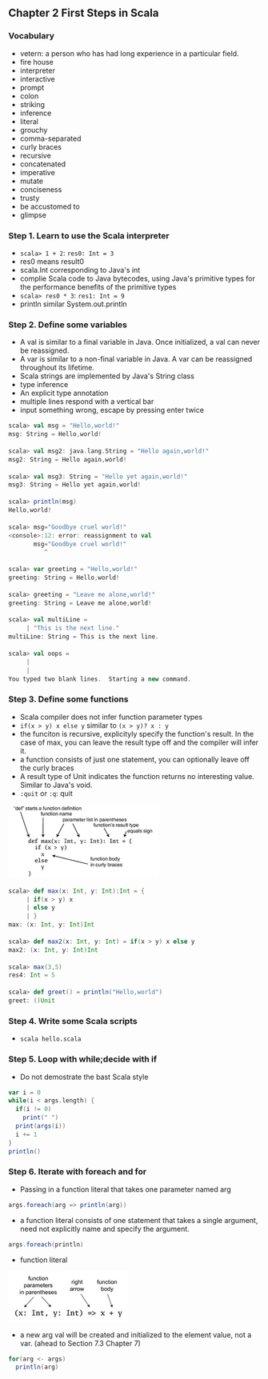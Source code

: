 ## Chapter 2 First Steps in Scala

### Vocabulary
  + vetern: a person who has had long experience in a particular field.
  + fire house
  + interpreter
  + interactive
  + prompt
  + colon
  + striking
  + inference
  + literal
  + grouchy
  + comma-separated
  + curly braces
  + recursive
  + concatenated
  + imperative
  + mutate
  + conciseness
  + trusty
  + be accustomed to
  + glimpse

### Step 1. Learn to use the Scala interpreter
  + `scala> 1 + 2`: `res0: Int = 3`
  + res0 means result0
  + scala.Int corresponding to Java's int
  + complie Scala code to Java bytecodes, using Java's primitive types for the performance benefits of the primitive types
  + `scala> res0 * 3`: `res1: Int = 9` 
  + println similar System.out.println

### Step 2. Define some variables
  + A val is similar to a final variable in Java. Once initialized, a val can never be reassigned.
  + A var is similar to a non-final variable in Java. A var can be reassigned throughout its lifetime.
  + Scala strings are implemented by Java's String class
  + type inference
  + An explicit type annotation
  + multiple lines respond with a vertical bar
  + input something wrong, escape by pressing enter twice

  ```Scala
  scala> val msg = "Hello,world!"
  msg: String = Hello,world!

  scala> val msg2: java.lang.String = "Hello again,world!"
  msg2: String = Hello again,world!

  scala> val msg3: String = "Hello yet again,world!"
  msg3: String = Hello yet again,world!

  scala> println(msg)
  Hello,world!

  scala> msg="Goodbye cruel world!"
  <console>:12: error: reassignment to val
         msg="Goodbye cruel world!"
            ^

  scala> var greeting = "Hello,world!"
  greeting: String = Hello,world!

  scala> greeting = "Leave me alone,world!"
  greeting: String = Leave me alone,world!

  scala> val multiLine =
       | "This is the next line."
  multiLine: String = This is the next line.

  scala> val oops =
       | 
       | 
  You typed two blank lines.  Starting a new command.
  ```

### Step 3. Define some functions
  + Scala compiler does not infer function parameter types
  + `if(x > y) x else y` similar to `(x > y)? x : y`
  + the funciton is recursive, explicityly specify the function's result. In the case of max, you can leave the result type off and the compiler will infer it.
  + a function consists of just one statement, you can optionally leave off the curly braces
  + A result type of Unit indicates the function returns no interesting value. Similar to Java's void.
  + `:quit` or `:q`: quit

  ![Figure 2.1 - The basic form of a function definition in Scala.](https://github.com/kunSong/Note/blob/master/ProgrammingInScala/res/drawable/Figure2.1.jpg)

  ```scala
  scala> def max(x: Int, y: Int):Int = {
       | if(x > y) x
       | else y
       | }
  max: (x: Int, y: Int)Int

  scala> def max2(x: Int, y: Int) = if(x > y) x else y
  max2: (x: Int, y: Int)Int

  scala> max(3,5)
  res4: Int = 5

  scala> def greet() = println("Hello,world")
  greet: ()Unit
  ```

### Step 4. Write some Scala scripts
  + `scala hello.scala`

### Step 5. Loop with while;decide with if
  + Do not demostrate the bast Scala style

  ```scala
  var i = 0
  while(i < args.length) {
    if(i != 0)
      print(" ")
    print(args(i))
    i += 1
  }
  println()
  ```

### Step 6. Iterate with foreach and for
  + Passing in a function literal that takes one parameter named arg

  ```scala
  args.foreach(arg => println(arg))
  ```

  + a function literal consists of one statement that takes a single argument, need not explicitly name and specify the argument.

  ```scala
  args.foreach(println)
  ```

  + function literal

  ![Figure 2.2 - The syntax of a function literal in Scala.](https://github.com/kunSong/Note/blob/master/ProgrammingInScala/res/drawable/Figure2.2.jpg)

  + a new arg val will be created and initialized to the element value, not a var. (ahead to Section 7.3 Chapter 7)

  ```scala
  for(arg <- args)
    println(arg)
  ```
